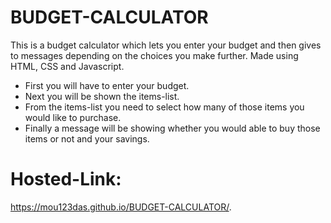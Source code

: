 # BUDGET-CALCULATOR

This is a budget calculator which lets you enter your budget and then gives to messages depending on the choices you make further.
Made using HTML, CSS and Javascript.

* First you will have to enter your budget.
* Next you will be shown the items-list.
* From the items-list you need to select how many of those items you would like to purchase.
* Finally a message will be showing whether you would able to buy those items or not and your savings.

# Hosted-Link:
https://mou123das.github.io/BUDGET-CALCULATOR/.
